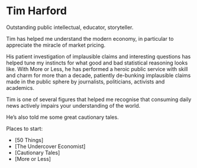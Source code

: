 # Tim Harford
Outstanding public intellectual, educator, storyteller.

Tim has helped me understand the modern economy, in particular to appreciate the miracle of market pricing.

His patient investigation of implausible claims and interesting questions has helped tune my instincts for what good and bad statistical reasoning looks like. With More or Less, he has performed a heroic public service with skill and charm for more than a decade, patiently de-bunking implausible claims made in the public sphere by journalists, politicians, activists and academics.

Tim is one of several figures that helped me recognise that consuming daily news actively impairs your understanding of the world. 

He’s also told me some great cautionary tales.  

Places to start:
* [50 Things]
* [The Undercover Economist]
* [Cautionary Tales]
* [More or Less]


<!-- #web/people -->


<!--stackedit_data:
eyJoaXN0b3J5IjpbODQxNTc0NzU1XX0=
-->

<!-- {BearID:tim-harford.md} -->

